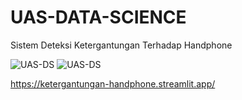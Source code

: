 # UAS-DATA-SCIENCE

Sistem Deteksi Ketergantungan Terhadap Handphone

![UAS-DS](images/data-science-1.png)
![UAS-DS](images/data-science-2.png)

https://ketergantungan-handphone.streamlit.app/

